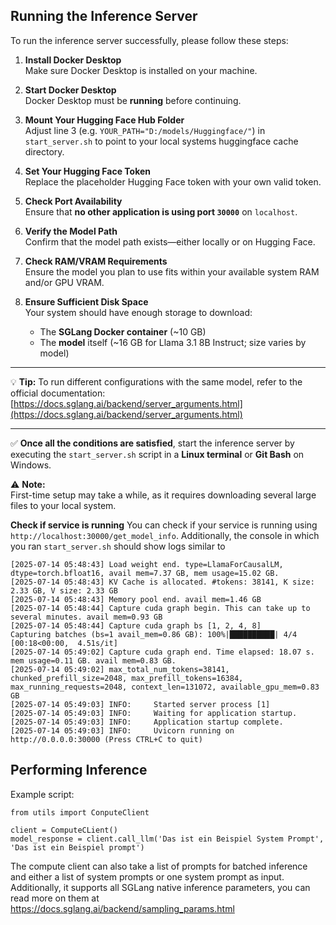 ## Running the Inference Server

To run the inference server successfully, please follow these steps:

1. **Install Docker Desktop**  
   Make sure Docker Desktop is installed on your machine.

2. **Start Docker Desktop**  
   Docker Desktop must be **running** before continuing.

3. **Mount Your Hugging Face Hub Folder**  
   Adjust line 3 (e.g. `YOUR_PATH="D:/models/Huggingface/"`) in `start_server.sh` to point to your local systems huggingface cache directory.

4. **Set Your Hugging Face Token**  
   Replace the placeholder Hugging Face token with your own valid token.

5. **Check Port Availability**  
   Ensure that **no other application is using port `30000`** on `localhost`.

6. **Verify the Model Path**  
   Confirm that the model path exists—either locally or on Hugging Face.

7. **Check RAM/VRAM Requirements**  
   Ensure the model you plan to use fits within your available system RAM and/or GPU VRAM.

8. **Ensure Sufficient Disk Space**  
   Your system should have enough storage to download:
   - The **SGLang Docker container** (~10 GB)
   - The **model** itself (~16 GB for Llama 3.1 8B Instruct; size varies by model)

---

💡 **Tip:** To run different configurations with the same model, refer to the official documentation:  
[https://docs.sglang.ai/backend/server_arguments.html](https://docs.sglang.ai/backend/server_arguments.html)

---

✅ **Once all the conditions are satisfied**, start the inference server by executing the `start_server.sh` script in a **Linux terminal** or **Git Bash** on Windows.

⚠️ **Note:**  
First-time setup may take a while, as it requires downloading several large files to your local system.

**Check if service is running**
You can check if your service is running using `http://localhost:30000/get_model_info`. 
Additionally, the console in which you ran `start_server.sh` should show logs similar to 
```
[2025-07-14 05:48:43] Load weight end. type=LlamaForCausalLM, dtype=torch.bfloat16, avail mem=7.37 GB, mem usage=15.02 GB.
[2025-07-14 05:48:43] KV Cache is allocated. #tokens: 38141, K size: 2.33 GB, V size: 2.33 GB
[2025-07-14 05:48:43] Memory pool end. avail mem=1.46 GB
[2025-07-14 05:48:44] Capture cuda graph begin. This can take up to several minutes. avail mem=0.93 GB
[2025-07-14 05:48:44] Capture cuda graph bs [1, 2, 4, 8]
Capturing batches (bs=1 avail_mem=0.86 GB): 100%|██████████| 4/4 [00:18<00:00,  4.51s/it]
[2025-07-14 05:49:02] Capture cuda graph end. Time elapsed: 18.07 s. mem usage=0.11 GB. avail mem=0.83 GB.
[2025-07-14 05:49:02] max_total_num_tokens=38141, chunked_prefill_size=2048, max_prefill_tokens=16384, max_running_requests=2048, context_len=131072, available_gpu_mem=0.83 GB
[2025-07-14 05:49:03] INFO:     Started server process [1]
[2025-07-14 05:49:03] INFO:     Waiting for application startup.
[2025-07-14 05:49:03] INFO:     Application startup complete.
[2025-07-14 05:49:03] INFO:     Uvicorn running on http://0.0.0.0:30000 (Press CTRL+C to quit)
```

## Performing Inference

Example script:

```
from utils import ConputeClient

client = ComputeCLient()
model_response = client.call_llm('Das ist ein Beispiel System Prompt', 'Das ist ein Beispiel prompt')
```

The compute client can also take a list of prompts for batched inference and either a list of system prompts or one system prompt as input.
Additionally, it supports all SGLang native inference parameters, you can read more on them at https://docs.sglang.ai/backend/sampling_params.html



